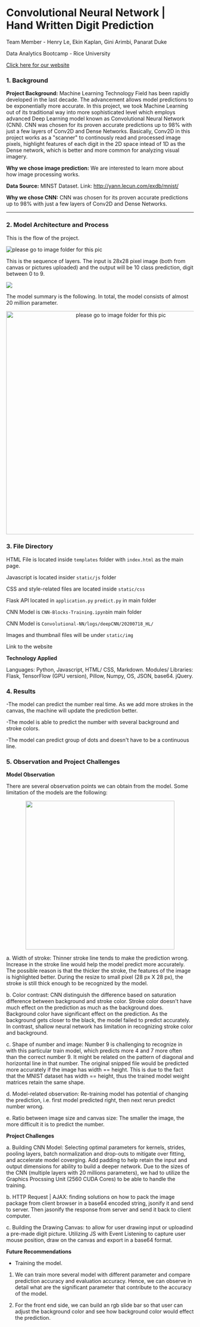 # Convolutional Neural Network | Hand Written Digit Prediction</div>

Team Member - Henry Le, Ekin Kaplan, Gini Arimbi, Panarat Duke

Data Analytics Bootcamp - Rice University


<a href="#">Click here for our website</a>

### 1. Background 

**Project Background:** Machine Learning Technology Field has been rapidly developed in the last decade. The advancement allows model predictions to be exponentially more accurate.
In this project, we took Machine Learning out of its traditional way into more sophisticated level which employs advanced Deep Learning model known as Convolutional Neural Network (CNN). CNN was chosen for its proven accurate predictions up to 98% with just a few layers of Conv2D and Dense Networks.
Basically, Conv2D in this project works as a "scanner" to continously read and processed image pixels, highlight features of each digit in the 2D space intead of 1D as the Dense network, which is better and more common for analyzing visual imagery.

**Why we chose image prediction:** We are interested to learn more about how image processing works. 

**Data Source:** MINST Dataset. Link:  http://yann.lecun.com/exdb/mnist/

**Why we chose CNN:** CNN was chosen for its proven accurate predictions up to 98% with just a few layers of Conv2D and Dense Networks.


****

### 2. Model Architecture and Process

This is the flow of the project. 

<img src="readme_images/process.png" alt="please go to image folder for this pic">

This is the sequence of layers. The input is 28x28 pixel image (both from canvas or pictures uploaded) and the output will be 10 class prediction, digit between 0 to 9. 

![](readme_images/model_architecture.png)

The model summary is the following. In total, the model consists of almost 20 million parameter.  

<p align="center">
    <img src="readme_images/model_summary2.PNG" alt="please go to image folder for this pic" width="600px">
</p>

### 3. File Directory

HTML File is located inside `templates` folder with `index.html` as the main page.

Javascript is located insider `static/js` folder

CSS and style-related files are located inside `static/css`

Flask API located in `application.py` `predict.py` in main folder

CNN Model is `CNN-Blocks-Training.ipynb`in main folder

CNN Model is `Convolutional-NN/logs/deepCNN/20200718_HL/`

Images and thumbnail files will be under `static/img`

Link to the website 


**Technology Applied**  

Languages: Python, Javascript, HTML/ CSS, Markdown.
Modules/ Libraries: Flask, TensorFlow (GPU version), Pillow, Numpy, OS, JSON, base64. jQuery.



### 4. Results 

-The model can predict the number real time. As we add more strokes in the canvas, the machine will update the prediction better.  

-The model is able to predict the number with several background and stroke colors. 

-The model can predict group of dots and doesn't have to be a continuous line. 



### 5. Observation and Project Challenges


**Model Observation** 

There are several observation points we can obtain from the model. Some limitation of the models are the following: 

<p align="center">
    <img src="readme_images/model_observation.PNG" width="400px"/>
</p>

a. Width of stroke: Thinner stroke line tends to make the prediction wrong. Increase in the stroke line would help the model predict more accurately. The possible reason is that the thicker the stroke, the features of the image is highlighted better. During the resize to small pixel (28 px X 28 px), the stroke is still thick enough to be recognized by the model.

b. Color contrast: CNN distinguish the difference based on saturation difference between background and stroke color. Stroke color doesn't have much effect on the prediction as much as the background does. Background color have significant effect on the prediction. As the background gets closer to the black, the model failed to predict accurately. In contrast, shallow neural network has limitation in recognizing stroke color and background.

c. Shape of number and image:
Number 9 is challenging to recognize in with this particular train model, which predicts more 4 and 7 more often than the correct number 9. It might be related on the pattern of diagonal and horizontal line in that number.
The original snipped file would be predicted more accurately if the image has width == height. This is due to the fact that the MNIST dataset has width == height, thus the trained model weight matrices retain the same shape.

d. Model-related observation: Re-training model has potential of changing the prediction, i.e. first model predicted right, then next rerun predict number wrong.

e. Ratio between image size and canvas size: The smaller the image, the more difficult it is to predict the number. 



**Project Challenges** 

a. Building CNN Model:
Selecting optimal parameters for kernels, strides, pooling layers, batch normalization and drop-outs to mitigate over fitting, and accelerate model coverging.
Add padding to help retain the input and output dimensions for ability to build a deeper network.
Due to the sizes of the CNN (multiple layers with 20 millions parameters), we had to utilize the Graphics Procssing Unit (2560 CUDA Cores) to be able to handle the training.

b. HTTP Request | AJAX: finding solutions on how to pack the image package from client browser in a base64 encoded string, jsonify it and send to server. Then jasonify the response from server and send it back to client computer.

c. Building the Drawing Canvas: to allow for user drawing input or uploadind a pre-made digit picture. Utilizing JS with Event Listening to capture user mouse position, draw on the canvas and export in a base64 format.


**Future Recommendations** 
* Training the model. 
1. We can train more several model with different parameter and compare prediction accuracy and evaluation accuracy. Hence, we can observe in detail what are the significant parameter that contribute to the accuracy of the model. 

2. For the front end side, we can build an rgb slide bar so that user can adjust the background color and see how background color would effect the prediction. 
